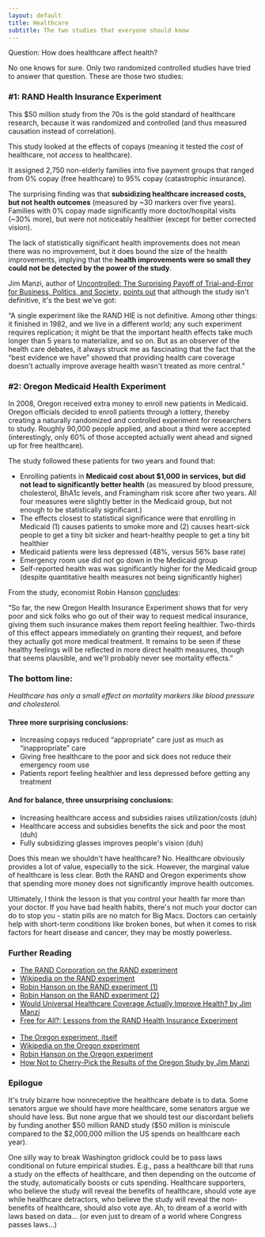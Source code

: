 ```yaml
---
layout: default
title: Healthcare
subtitle: The two studies that everyone should know
---
```


<p>Question: How does healthcare affect health?</p>

<p>No one knows for sure. Only two randomized controlled studies have tried to answer that question. These are those two studies:</p>

<h3>#1: RAND Health Insurance Experiment</h3>

<p>This $50 million study from the 70s is the gold standard of healthcare research, because it was randomized and controlled (and thus measured causation instead of correlation).</p>

<p>This study looked at the effects of copays (meaning it tested the <em>cost</em> of healthcare, not <em>access</em> to healthcare).</p>

<p>It assigned 2,750 non-elderly families into five payment groups that ranged from 0% copay (free healthcare) to 95% copay (catastrophic insurance).</p>

<p>The surprising finding was that <strong>subsidizing healthcare increased costs, but not health outcomes</strong> (measured by ~30 markers over five years). Families with 0% copay made significantly more doctor/hospital visits (~30% more), but were not noticeably healthier (except for better corrected vision).</p>

<p>The lack of statistically significant health improvements does not mean there was no improvement, but it does bound the size of the health improvements, implying that the <strong>health improvements were so small they could not be detected by the power of the study</strong>.</p>

<p>Jim Manzi, author of <a href="http://www.amazon.com/gp/product/B007V2VEQO/ref=as_li_ss_tl?ie=UTF8&amp;camp=1789&amp;creative=390957&amp;creativeASIN=B007V2VEQO&amp;linkCode=as2&amp;tag=tedsanderscom-20">Uncontrolled: The Surprising Payoff of Trial-and-Error for Business, Politics, and Society</a><img src="http://ir-na.amazon-adsystem.com/e/ir?t=tedsanderscom-20&amp;l=as2&amp;o=1&amp;a=B007V2VEQO" width="1" height="1" border="0" alt="" style="border:none !important; margin:0px !important;" />, <a href="http://theamericanscene.com/2011/03/04/would-universal-healthcare-coverage-actually-improve-health">points out</a> that although the study isn't definitive, it's the best we've got:</p>

<p class="quotation">&ldquo;A single experiment like the RAND HIE is not definitive. Among other things: it finished in 1982, and we live in a different world; any such experiment requires replication; it might be that the important health effects take much longer than 5 years to materialize, and so on. But as an observer of the health care debates, it always struck me as fascinating that the fact that the &ldquo;best evidence we have&rdquo; showed that providing health care coverage doesn't actually improve average health wasn't treated as more central.&rdquo;</p>


<h3>#2: Oregon Medicaid Health Experiment</h3>

<p>In 2008, Oregon received extra money to enroll new patients in Medicaid. Oregon officials decided to enroll patients through a lottery, thereby creating a naturally randomized and controlled experiment for researchers to study. Roughly 90,000 people applied, and about a third were accepted (interestingly, only 60% of those accepted actually went ahead and signed up for free healthcare).</p>

<p>The study followed these patients for two years and found that:</p>

<ul>
<li>Enrolling patients in <strong>Medicaid cost about $1,000 in services, but did not lead to significantly better health</strong> (as measured by blood pressure, cholesterol, BhA1c levels, and Framingham risk score after two years. All four measures were slightly better in the Medicaid group, but not enough to be statistically significant.)</li>
<li>The effects closest to statistical significance were that enrolling in Medicaid (1) causes patients to smoke more and (2) causes heart-sick people to get a tiny bit sicker and heart-healthy people to get a tiny bit healthier</li>
<li>Medicaid patients were less depressed (48%, versus 56% base rate)</li>
<li>Emergency room use did not go down in the Medicaid group</li>
<li>Self-reported health was was significantly higher for the Medicaid group (despite quantitative health measures not being significantly higher)</li>
</ul>

<p>From the study, economist Robin Hanson <a href="http://www.overcomingbias.com/2011/07/the-oregon-health-insurance-experiment.html">concludes</a>:</p>

<p class="quotation">&ldquo;So far, the new Oregon Health Insurance Experiment shows that for very poor and sick folks who go out of their way to request medical insurance, giving them such insurance makes them report feeling healthier. Two-thirds of this effect appears immediately on granting their request, and before they actually got more medical treatment. It remains to be seen if these healthy feelings will be reflected in more direct health measures, though that seems plausible, and we'll probably never see mortality effects.&rdquo;</p>

<h3>The bottom line:</h3>

<p><em>Healthcare has only a small effect on mortality markers like blood pressure and cholesterol.</em></p>

<h4>Three more surprising conclusions:</h4>

<ul class="bullets">
<li>Increasing copays reduced &ldquo;appropriate&rdquo; care just as much as &ldquo;inappropriate&rdquo; care</li>
<li>Giving free healthcare to the poor and sick does not reduce their emergency room use</li>
<li>Patients report feeling healthier and less depressed before getting any treatment</li>
</ul>

<h4>And for balance, three unsurprising conclusions:</h4>

<ul class="bullets">
<li>Increasing healthcare access and subsidies raises utilization/costs (duh)</li>
<li>Healthcare access and subsidies benefits the sick and poor the most (duh)</li>
<li>Fully subsidizing glasses improves people's vision (duh)</li>
</ul>

<p>Does this mean we shouldn't have healthcare? No. Healthcare obviously provides a lot of value, especially to the sick. However, the marginal value of healthcare is less clear. Both the RAND and Oregon experiments show that spending more money does not significantly improve health outcomes.</p>

<p>Ultimately, I think the lesson is that you control your health far more than your doctor. If you have bad health habits, there's not much your doctor can do to stop you - statin pills are no match for Big Macs. Doctors can certainly help with short-term conditions like broken bones, but when it comes to risk factors for heart disease and cancer, they may be mostly powerless.</p>

<h3>Further Reading</h3>

<ul>
<li><a href="http://www.rand.org/pubs/research_briefs/RB9174/index1.html">The RAND Corporation on the RAND experiment</a></li>
<li><a href="http://en.wikipedia.org/wiki/RAND_Health_Insurance_Experiment">Wikipedia on the RAND experiment</a></li>
<li><a href="http://www.overcomingbias.com/2007/05/rand_health_ins.html">Robin Hanson on the RAND experiment (1)</a></li>
<li><a href="http://www.overcomingbias.com/2007/05/rand_health_ins_1.html">Robin Hanson on the RAND experiment (2)</a></li>
<li><a href="http://theamericanscene.com/2011/03/04/would-universal-healthcare-coverage-actually-improve-health">Would Universal Healthcare Coverage Actually Improve Health? by Jim Manzi</a></li>
<li><a href="http://www.amazon.com/gp/product/0674319141/ref=as_li_ss_tl?ie=UTF8&amp;camp=1789&amp;creative=390957&amp;creativeASIN=0674319141&amp;linkCode=as2&amp;tag=tedsanderscom-20">Free for All?: Lessons from the RAND Health Insurance Experiment</a><img src="http://ir-na.amazon-adsystem.com/e/ir?t=tedsanderscom-20&amp;l=as2&amp;o=1&amp;a=0674319141" width="1" height="1" border="0" alt="" style="border:none !important; margin:0px !important;" /></li>

<br />
<li><a href="http://www.nejm.org/doi/full/10.1056/NEJMsa1212321">The Oregon experiment, itself</a></li>
<li><a href="http://en.wikipedia.org/wiki/Oregon_Medicaid_health_experiment">Wikipedia on the Oregon experiment</a></li>
<li><a href="http://www.overcomingbias.com/2011/07/the-oregon-health-insurance-experiment.html#disqus_thread">Robin Hanson on the Oregon experiment</a></li>
<li><a href="http://www.thedailybeast.com/articles/2013/05/13/how-not-to-cherry-pick-the-results-of-the-oregon-study-ultrawonkish.html">How Not to Cherry-Pick the Results of the Oregon Study by Jim Manzi</a></li>
</ul>

<h3>Epilogue</h3>

<p>It's truly bizarre how nonreceptive the healthcare debate is to data. Some senators argue we should have more healthcare, some senators argue we should have less. But none argue that we should test our discordant beliefs by funding another $50 million RAND study ($50 million is miniscule compared to the $2,000,000 million the US spends on healthcare each year).</p>

<p>One silly way to break Washington gridlock could be to pass laws conditional on future empirical studies. E.g., pass a healthcare bill that runs a study on the effects of healthcare, and then depending on the outcome of the study, automatically boosts or cuts spending. Healthcare supporters, who believe the study will reveal the benefits of healthcare, should vote aye while healthcare detractors, who believe the study will reveal the non-benefits of healthcare, should also vote aye. Ah, to dream of a world with laws based on data... (or even just to dream of a world where Congress passes laws...)</p>
